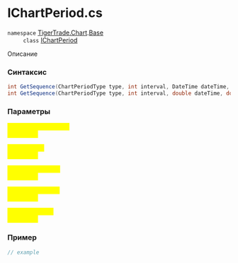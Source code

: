 
# IChartPeriod.cs
`namespace` [TigerTrade.Chart](../../../../TigerTrade.Chart.md).[Base](../../../../TigerTrade.Chart/Base.md)  
&nbsp;&nbsp;&nbsp;&nbsp;&nbsp;&nbsp;&nbsp;&nbsp;&nbsp;`class` [IChartPeriod](../../IChartPeriod.cs.md)

Описание

### Синтаксис
```csharp
int GetSequence(ChartPeriodType type, int interval, DateTime dateTime, double timeOffset)
int GetSequence(ChartPeriodType type, int interval, double dateTime, double timeOffset)
```
### Параметры  
<mark style="color:yellow;">`type` *`ChartPeriodType`*  
 *Описание*  
  
<mark style="color:yellow;">`interval` *`int`*  
 *Описание*  
  
<mark style="color:yellow;">`dateTime` *`DateTime`*  
 *Описание*  
  
<mark style="color:yellow;">`timeOffset` *`double`*  
 *Описание*  
  
<mark style="color:yellow;">`dateTime` *`double`*  
 *Описание*  
  


### Пример  
```csharp
// example
```
                    
                    